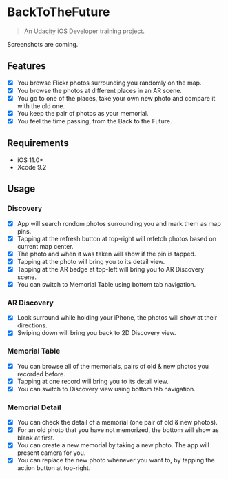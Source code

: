 # BackToTheFuture
> An Udacity iOS Developer training project.

<!---One to two paragraph statement about your product and what it does.--->
Screenshots are coming.
<!---![](header.png)--->

## Features

- [x] You browse Flickr photos surrounding you randomly on the map.
- [x] You browse the photos at different places in an AR scene.
- [x] You go to one of the places, take your own new photo and compare it with the old one.
- [x] You keep the pair of photos as your memorial.
- [x] You feel the time passing, from the Back to the Future.

## Requirements

- iOS 11.0+
- Xcode 9.2

## Usage

### Discovery

- [x] App will search rondom photos surrounding you and mark them as map pins.
- [x] Tapping at the refresh button at top-right will refetch photos based on current map center.
- [x] The photo and when it was taken will show if the pin is tapped.
- [x] Tapping at the photo will bring you to its detail view.
- [x] Tapping at the AR badge at top-left will bring you to AR Discovery scene.
- [x] You can switch to Memorial Table using bottom tab navigation.

### AR Discovery

- [x] Look surround while holding your iPhone, the photos will show at their directions.
- [x] Swiping down will bring you back to 2D Discovery view.

### Memorial Table

- [x] You can browse all of the memorials, pairs of old & new photos you recorded before.
- [x] Tapping at one record will bring you to its detail view.
- [x] You can switch to Discovery view using bottom tab navigation.

### Memorial Detail

- [x] You can check the detail of a memorial (one pair of old & new photos).
- [x] For an old photo that you have not memorized, the bottom will show as blank at first.
- [x] You can create a new memorial by taking a new photo. The app will present camera for you.
- [x] You can replace the new photo whenever you want to, by tapping the action button at top-right.
